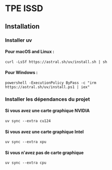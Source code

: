 # TPE ISSD

## Installation

### Installer uv

#### Pour macOS and Linux :

```
curl -LsSf https://astral.sh/uv/install.sh | sh
```

#### Pour Windows :

```
powershell -ExecutionPolicy ByPass -c "irm https://astral.sh/uv/install.ps1 | iex"
```

### Installer les dépendances du projet

#### Si vous avez une carte graphique NVIDIA

```
uv sync --extra cu124
```

#### Si vous avez une carte graphique Intel

```
uv sync --extra xpu
```

#### Si vous n'avez pas de carte graphique

```
uv sync --extra cpu
```
